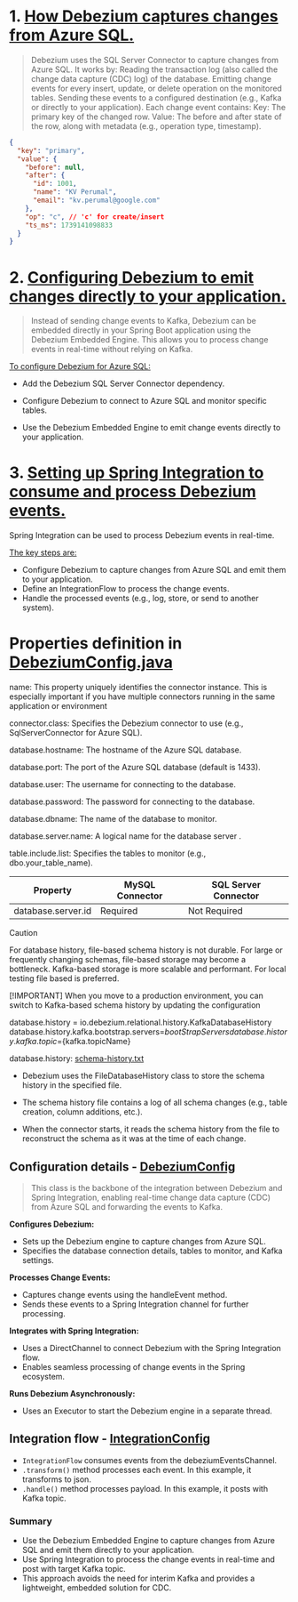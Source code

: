 # 1. <ins>How Debezium captures changes from Azure SQL.</ins>
> Debezium uses the SQL Server Connector to capture changes from Azure SQL. It works by:
> Reading the transaction log (also called the change data capture (CDC) log) of the database.
> Emitting change events for every insert, update, or delete operation on the monitored tables.
> Sending these events to a configured destination (e.g., Kafka or directly to your application).
>Each change event contains:
>Key: The primary key of the changed row.
>Value: The before and after state of the row, along with metadata (e.g., operation type, timestamp).
``` json
{
  "key": "primary",
  "value": {
    "before": null,
    "after": {
      "id": 1001,
      "name": "KV Perumal",
      "email": "kv.perumal@google.com"
    },
    "op": "c", // 'c' for create/insert
    "ts_ms": 1739141098833
  }
}
```
# 2. <ins>Configuring Debezium to emit changes directly to your application.</ins>
> Instead of sending change events to Kafka, Debezium can be embedded directly in your Spring Boot application using the Debezium Embedded Engine. 
> This allows you to process change events in real-time without relying on Kafka.

<ins>To configure Debezium for Azure SQL:</ins>

- Add the Debezium SQL Server Connector dependency.

- Configure Debezium to connect to Azure SQL and monitor specific tables.

- Use the Debezium Embedded Engine to emit change events directly to your application.

# 3. <ins> Setting up Spring Integration to consume and process Debezium events.</ins>
Spring Integration can be used to process Debezium events in real-time. 

<ins>The key steps are:</ins>

- Configure Debezium to capture changes from Azure SQL and emit them to your application.
- Define an IntegrationFlow to process the change events.
- Handle the processed events (e.g., log, store, or send to another system).

# Properties definition in [DebeziumConfig.java](src/main/com/kv/debezium/example/cdc_example/configuration/DebeziumConfig.java)

name: This property uniquely identifies the connector instance. 
      This is especially important if you have multiple connectors running in the same application or environment

connector.class: Specifies the Debezium connector to use (e.g., SqlServerConnector for Azure SQL).

database.hostname: The hostname of the Azure SQL database.

database.port: The port of the Azure SQL database (default is 1433).

database.user: The username for connecting to the database.

database.password: The password for connecting to the database.

database.dbname: The name of the database to monitor.

database.server.name: A logical name for the database server .

table.include.list: Specifies the tables to monitor (e.g., dbo.your_table_name).


|Property  |	MySQL Connector  | 	SQL Server Connector  |
|--------- |-------------------- |------------------------|
|database.server.id |	Required | 	Not Required          |

> [!CAUTION]
> For database history, file-based schema history is not durable.
> For large or frequently changing schemas, file-based storage may become a bottleneck. 
> Kafka-based storage is more scalable and performant.
> For local testing file based is preferred.
> 
> [!IMPORTANT]
> When you move to a production environment, you can switch to Kafka-based schema history by updating the configuration
> 
> database.history = io.debezium.relational.history.KafkaDatabaseHistory
> database.history.kafka.bootstrap.servers=${bootStrapServers}
> database.history.kafka.topic=${kafka.topicName}

database.history: [schema-history.txt](src/main/resources/db/schema-history.txt) 

- Debezium uses the FileDatabaseHistory class to store the schema history in the specified file.

- The schema history file contains a log of all schema changes (e.g., table creation, column additions, etc.).

- When the connector starts, it reads the schema history from the file to reconstruct the schema as it was at the time of each change.

## Configuration details - [DebeziumConfig](src/main/java/com/kv/debezium/example/cdc_example/configuration/DebeziumConfig.java)
> This class is the backbone of the integration between Debezium and Spring Integration, 
> enabling real-time change data capture (CDC) from Azure SQL and forwarding the events to Kafka.

**Configures Debezium:**
- Sets up the Debezium engine to capture changes from Azure SQL.
- Specifies the database connection details, tables to monitor, and Kafka settings.

**Processes Change Events:**
- Captures change events using the handleEvent method.
- Sends these events to a Spring Integration channel for further processing.

**Integrates with Spring Integration:**
- Uses a DirectChannel to connect Debezium with the Spring Integration flow.
- Enables seamless processing of change events in the Spring ecosystem.

**Runs Debezium Asynchronously:**
- Uses an Executor to start the Debezium engine in a separate thread.

## Integration flow - [IntegrationConfig](src/main/java/com/kv/debezium/example/cdc_example/configuration/IntegrationConfig.java)
- `IntegrationFlow` consumes events from the debeziumEventsChannel.
- `.transform()` method processes each event. In this example, it transforms to json.
- `.handle()` method processes payload. In this example, it posts with Kafka topic.

### Summary
- Use the Debezium Embedded Engine to capture changes from Azure SQL and emit them directly to your application.
- Use Spring Integration to process the change events in real-time and post with target Kafka topic.
- This approach avoids the need for interim Kafka and provides a lightweight, embedded solution for CDC.